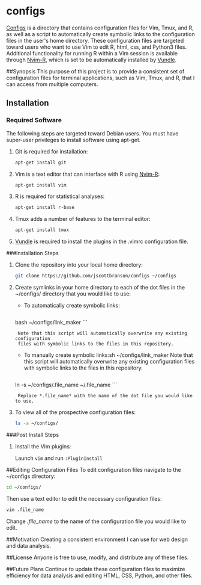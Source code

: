 # configs
[Configs] is a directory that contains configuration files for Vim, Tmux, and R, as well as a script to automatically create symbolic links to the configuration files in the user's home directory. These configuration files are targeted toward users who want to use Vim to edit R, html, css, and Python3 files. Additional functionality for running R within a Vim session is available through [Nvim-R], which is set to be automatically installed by [Vundle].

##Synopsis
This purpose of this project is to provide a consistent set of configuration
files for terminal applications, such as Vim, Tmux, and R, that I can access from
multiple computers.

## Installation
### Required Software
The following steps are targeted toward Debian users. You must have super-user
privileges to install software using apt-get.

1. Git is required for installation:

	```bash
	apt-get install git
	```

2. Vim is a text editor that can interface with R using [Nvim-R]:

	```bash
	apt-get install vim
	```

3. R is required for statistical analyses:

	```bash
	apt-get install r-base
	```

4. Tmux adds a number of features to the terminal editor:

	```bash
	apt-get install tmux
	```

5. [Vundle] is required to install the plugins in the .vimrc configuration file.

###Installation Steps
1. Clone the repository into your local home directory:

	```bash
	git clone https://github.com/jscottbranson/configs ~/configs
	```

2. Create symlinks in your home directory to each of the dot files in the ~/configs/ directory that you would like to use:

	* To automatically create symbolic links:  
		```bash
    bash ~/configs/link_maker
		```

		Note that this script will automatically overwrite any existing configuration
		files with symbolic links to the files in this repository.

	* To manually create symbolic links:sh ~/configs/link_maker Note that this
	  script will automatically overwrite any existing configuration files with
		symbolic links to the files in this repository.  

		```bash
    ln -s ~/configs/.file_name ~/.file_name
		```

		Replace *.file_name* with the name of the dot file you would like to use.

3. To view all of the prospective configuration files:

	```bash
	ls -a ~/configs/
	```

###Post Install Steps
1. Install the Vim plugins:

	Launch `vim` and run `:PluginInstall`

##Editing Configuration Files
To edit configuration files navigate to the ~/configs directory:

```bash
cd ~/configs/
```

Then use a text editor to edit the necessary configuration files:

```bash
vim .file_name
```

Change *.file_name* to the name of the configuration file you would like to
edit.

##Motivation
Creating a consistent environment I can use for web design and data analysis.

##License
Anyone is free to use, modify, and distribute any of these files.

##Future Plans
Continue to update these configuration files to maximize efficiency for data
analysis and editing HTML, CSS, Python, and other files.

[configs]:https://github.com/jscottbranson/configs
[Vundle]:https://github.com/VundleVim/Vundle.vim
[Nvim-R]:https://github.com/jalvesaq/Nvim-R
